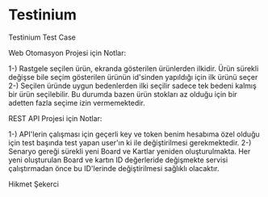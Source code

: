 # Testinium
Testinium Test Case


Web Otomasyon Projesi için Notlar:

1-) Rastgele seçilen ürün, ekranda gösterilen ürünlerden ilkidir. Ürün sürekli değişse bile seçim gösterilen ürünün id'sinden yapıldığı için ilk ürünü seçer 
2-) Seçilen üründe uygun bedenlerden ilki seçilir sadece tek bedeni kalmış bir ürün seçilebilir. Bu durumda bazen ürün stokları az olduğu için bir adetten fazla 
seçime izin vermemektedir.

REST API Projesi için Notlar:

1-) API'lerin çalışması için geçerli key ve token benim hesabıma özel olduğu için test başında test yapan user'ın ki ile değiştirilmesi gerekmektedir.
2-) Senaryo gereği sürekli yeni Board ve Kartlar yeniden oluşturulmakta. Her yeni oluşturulan Board ve kartın ID değerleride değişmekte servisi çalıştırmadan önce 
bu ID'lerinde değiştirilmesi sağlıklı olacaktır. 

Hikmet Şekerci 
